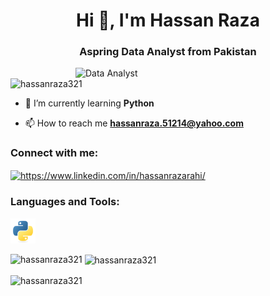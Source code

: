 <h1 align="center">Hi 👋, I'm Hassan Raza</h1>
<h3 align="center">Aspring Data Analyst from Pakistan</h3>

<img align="right" alt="Data Analyst" width="400" src="https://static.wixstatic.com/media/ebaa9b_0ab555a2c04b4d21acfa6e5c7c6f875e~mv2.png/v1/fill/w_560,h_516,al_c,q_85,usm_0.66_1.00_0.01,enc_auto/MainIllustration.png">
<p align="left"> <img src="https://komarev.com/ghpvc/?username=hassanraza321&label=Profile%20views&color=0e75b6&style=flat" alt="hassanraza321" /> </p>

- 🌱 I’m currently learning **Python**

- 📫 How to reach me **hassanraza.51214@yahoo.com**

<h3 align="left">Connect with me:</h3>
<p align="left">
<a href="https://linkedin.com/in/https://www.linkedin.com/in/hassanrazarahi" target="_blank"><img align="center" src="https://raw.githubusercontent.com/rahuldkjain/github-profile-readme-generator/master/src/images/icons/Social/linked-in-alt.svg" alt="https://www.linkedin.com/in/hassanrazarahi/" height="30" width="40" /></a>
</p>

<h3 align="left">Languages and Tools:</h3>
<p align="left"> <a href="https://www.python.org" target="_blank" rel="noreferrer"> <img src="https://raw.githubusercontent.com/devicons/devicon/master/icons/python/python-original.svg" alt="python" width="40" height="40"/> </a> </p>

<p><img align="left" src="https://github-readme-stats.vercel.app/api/top-langs?username=hassanraza321&show_icons=true&locale=en&layout=compact" alt="hassanraza321" /></p>

<p>&nbsp;<img align="center" src="https://github-readme-stats.vercel.app/api?username=hassanraza321&show_icons=true&locale=en" alt="hassanraza321" /></p>

<p><img align="center" src="https://github-readme-streak-stats.herokuapp.com/?user=hassanraza321&" alt="hassanraza321" /></p>

